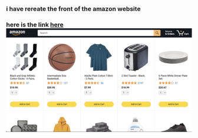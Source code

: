 <h3> i have rereate the front of the amazon website <h3>
here is the link <a href="https://amazon-project-plum.vercel.app/amazon.html"> here</a>
 <img width="1165"  src="./Screen Shot 2024-05-21 at 11.22.57 PM.png">
